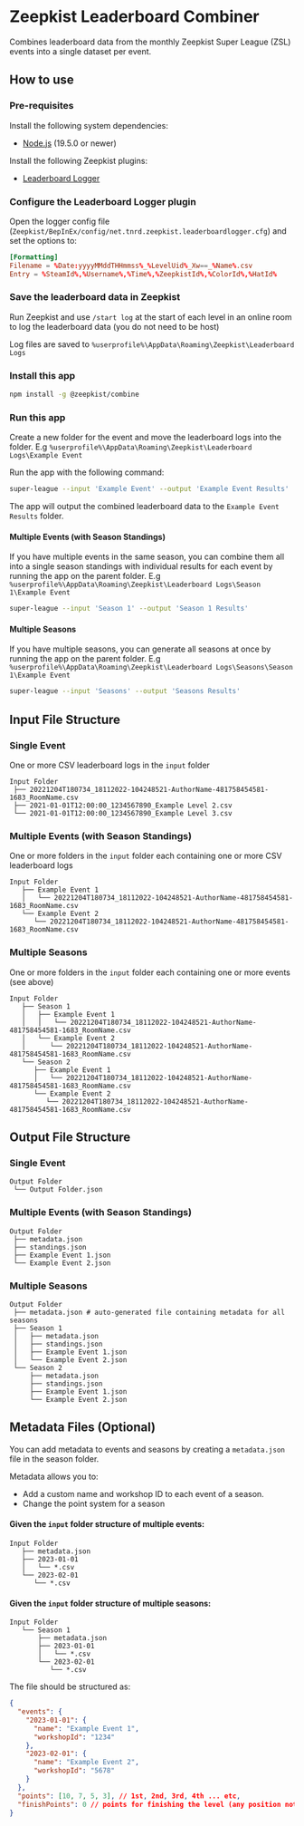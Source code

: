 # Zeepkist Leaderboard Combiner

Combines leaderboard data from the monthly Zeepkist Super League (ZSL) events into a single dataset per event.

## How to use

### Pre-requisites

Install the following system dependencies:

- [Node.js](https://nodejs.org/en/) (19.5.0 or newer)

Install the following Zeepkist plugins:

- [Leaderboard Logger](https://zeepkist.old.mod.io/leaderboard-logger)

### Configure the Leaderboard Logger plugin

Open the logger config file (`Zeepkist/BepInEx/config/net.tnrd.zeepkist.leaderboardlogger.cfg`) and set the options to:

```conf
[Formatting]
Filename = %Date:yyyyMMddTHHmmss%_%LevelUid%_Xw==_%Name%.csv
Entry = %SteamId%,%Username%,%Time%,%ZeepkistId%,%ColorId%,%HatId%
```

### Save the leaderboard data in Zeepkist

Run Zeepkist and use `/start log` at the start of each level in an online room to log the leaderboard data (you do not need to be host)

Log files are saved to `%userprofile%\AppData\Roaming\Zeepkist\Leaderboard Logs`

### Install this app

```bash
npm install -g @zeepkist/combine
```

### Run this app

Create a new folder for the event and move the leaderboard logs into the folder. E.g `%userprofile%\AppData\Roaming\Zeepkist\Leaderboard Logs\Example Event`

Run the app with the following command:

```bash
super-league --input 'Example Event' --output 'Example Event Results'
```

The app will output the combined leaderboard data to the `Example Event Results` folder.

#### Multiple Events (with Season Standings)

If you have multiple events in the same season, you can combine them all into a single season standings with individual results for each event by running the app on the parent folder. E.g `%userprofile%\AppData\Roaming\Zeepkist\Leaderboard Logs\Season 1\Example Event`

```bash
super-league --input 'Season 1' --output 'Season 1 Results'
```

#### Multiple Seasons

If you have multiple seasons, you can generate all seasons at once by running the app on the parent folder. E.g `%userprofile%\AppData\Roaming\Zeepkist\Leaderboard Logs\Seasons\Season 1\Example Event`

```bash
super-league --input 'Seasons' --output 'Seasons Results'
```

## Input File Structure

### Single Event

One or more CSV leaderboard logs in the `input` folder

```text
Input Folder
 ├── 20221204T180734_18112022-104248521-AuthorName-481758454581-1683_RoomName.csv
 ├── 2021-01-01T12:00:00_1234567890_Example Level 2.csv
 └── 2021-01-01T12:00:00_1234567890_Example Level 3.csv
```

### Multiple Events (with Season Standings)

One or more folders in the `input` folder each containing one or more CSV leaderboard logs

```text
Input Folder
   ├── Example Event 1
   │   └── 20221204T180734_18112022-104248521-AuthorName-481758454581-1683_RoomName.csv
   └── Example Event 2
      └── 20221204T180734_18112022-104248521-AuthorName-481758454581-1683_RoomName.csv
```

### Multiple Seasons

One or more folders in the `input` folder each containing one or more events (see above)

```text
Input Folder
   ├── Season 1
   │   ├── Example Event 1
   │   │   └── 20221204T180734_18112022-104248521-AuthorName-481758454581-1683_RoomName.csv
   │   └── Example Event 2
   │      └── 20221204T180734_18112022-104248521-AuthorName-481758454581-1683_RoomName.csv
   └── Season 2
      ├── Example Event 1
      │   └── 20221204T180734_18112022-104248521-AuthorName-481758454581-1683_RoomName.csv
      └── Example Event 2
         └── 20221204T180734_18112022-104248521-AuthorName-481758454581-1683_RoomName.csv
```

## Output File Structure

### Single Event

```text
Output Folder
 └── Output Folder.json
```

### Multiple Events (with Season Standings)

```text
Output Folder
 ├── metadata.json
 ├── standings.json
 ├── Example Event 1.json
 └── Example Event 2.json
```

### Multiple Seasons

```text
Output Folder
 ├── metadata.json # auto-generated file containing metadata for all seasons
 ├── Season 1
 │   ├── metadata.json
 │   ├── standings.json
 │   ├── Example Event 1.json
 │   └── Example Event 2.json
 └── Season 2
     ├── metadata.json
     ├── standings.json
     ├── Example Event 1.json
     └── Example Event 2.json
```

## Metadata Files (Optional)

You can add metadata to events and seasons by creating a `metadata.json` file in the season folder.

Metadata allows you to:

- Add a custom name and workshop ID to each event of a season.
- Change the point system for a season

#### Given the `input` folder structure of multiple events:

```text
Input Folder
   ├── metadata.json
   ├── 2023-01-01
   │   └── *.csv
   └── 2023-02-01
      └── *.csv
```

#### Given the `input` folder structure of multiple seasons:

```text
Input Folder
   └── Season 1
       ├── metadata.json
       ├── 2023-01-01
       │   └── *.csv
       └── 2023-02-01
          └── *.csv
```

The file should be structured as:

```json
{
  "events": {
    "2023-01-01": {
      "name": "Example Event 1",
      "workshopId": "1234"
    },
    "2023-02-01": {
      "name": "Example Event 2",
      "workshopId": "5678"
    }
  },
  "points": [10, 7, 5, 3], // 1st, 2nd, 3rd, 4th ... etc,
  "finishPoints": 0 // points for finishing the level (any position not covered by the "points" array, e.g 5th or lower in example above)
}
```
